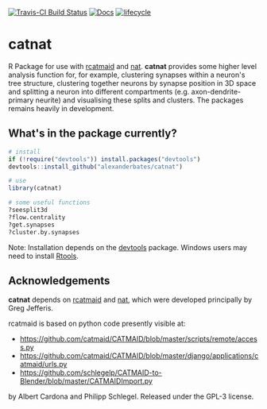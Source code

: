[![Travis-CI Build Status](https://api.travis-ci.org/alexanderbates/catnat.svg?branch=master)](https://travis-ci.org/alexanderbates/catnat)
[![Docs](https://img.shields.io/badge/docs-100%25-brightgreen.svg)](http://jefferislab.github.io/catnat/reference/)
[![lifecycle](https://img.shields.io/badge/lifecycle-experimental-orange.svg)](https://www.tidyverse.org/lifecycle/#experimental)

# catnat
R Package for use with [rcatmaid](https://github.com/jefferis/rcatmaid) and [nat](https://github.com/jefferis/rcatmaid). **catnat** provides some higher level analysis function for, for example, clustering synapses within a neuron's tree structure, clustering together neurons by synapse position in 3D space and splitting a neuron into different compartments (e.g. axon-dendrite-primary neurite) and visualising these splits and clusters. The packages remains heavily in development.

## What's in the package currently?
```r
# install
if (!require("devtools")) install.packages("devtools")
devtools::install_github("alexanderbates/catnat")

# use
library(catnat)

# some useful functions
?seesplit3d
?flow.centrality
?get.synapses
?cluster.by.synapses
```

Note: Installation depends on the [devtools](http://CRAN.R-project.org/package=devtools) package. 
Windows users may need to install [Rtools](http://www.murdoch-sutherland.com/Rtools/).

## Acknowledgements

**catnat** depends on [rcatmaid](https://github.com/jefferis/rcatmaid) and [nat](https://github.com/jefferis/nat),
which were developed principally by Greg Jefferis.

rcatmaid is based on python code presently visible at:

* https://github.com/catmaid/CATMAID/blob/master/scripts/remote/access.py
* https://github.com/catmaid/CATMAID/blob/master/django/applications/catmaid/urls.py
* https://github.com/schlegelp/CATMAID-to-Blender/blob/master/CATMAIDImport.py

by Albert Cardona and Philipp Schlegel. Released under the GPL-3 license.
